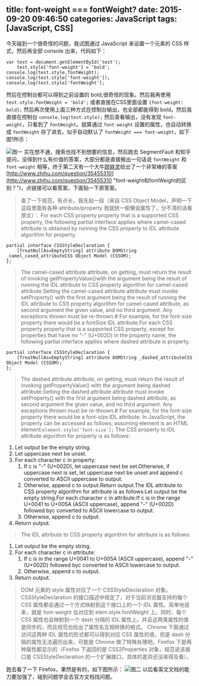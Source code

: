 title: font-weight === fontWeight?
date: 2015-09-20 09:46:50
categories: JavaScript
tags: [JavaScript, CSS]
---
今天碰到一个很奇怪的问题，我试图通过 JavaScript 来设置一个元素的 CSS 样式，然后再全部 console 出来，代码如下：
```
var test = document.getElementById('test');
    test.style['font-weight'] = 'bold';
console.log(test.style.fontWeight);
console.log(test.style['font-weight']);
console.log(test.style['fontWeight'];
```
然后在控制台都可以得到之前设置的 bold,很奇怪的现象。然后我再使用 `test.style.fontWeight = 'bold';` 或者直接在CSS里面设置 `{font-weight: bold};` 然后再次使用上面三种方式在控制台输出，也全部都能得到 bold。然后我直接在控制台 `console.log(test.style);` 然后查看输出，没有发现 `font-weight`，只看到了 `fontWeight`。就算通过 `font-weight` 设置的属性，也自动转换成 `fontWeight` 存了进去，似乎自动默认了 `fontWeight === font-weight`，如下图1所示：
<!-- more -->
![图一](http://7xlczk.com5.z0.glb.clouddn.com/image/2015-09-20-1.png)
实在想不通，搜索也找不到想要的信息，然后跑去 SegmentFault 和知乎提问，没得到什么有价值的答案，大部分都是直接搬出一句话说 `fontWeight` 和 `font-weight` 相等，终于第二天有一个大牛[顾轶灵](http://www.zhihu.com/people/justineo "知乎")给出了一个非常棒的答案[http://www.zhihu.com/question/35455310](http://www.zhihu.com/question/35455310 "font-weight和fontWeight的区别？")，点链接可以看答案，下面贴一下原答案。
>查了一下规范，有点长，我先贴一段（来自 CSS Object Model，声明一下这段里面有各种 attribute/property 我就统一偷懒说属性了，分不清的话看原文）：
For each CSS property property that is a supported CSS property, the following partial interface applies where camel-cased attribute is obtained by running the CSS property to IDL attribute algorithm for property.
```
partial interface CSSStyleDeclaration {
    [TreatNullAs=EmptyString] attribute DOMString _camel_cased_attributeCSS Object Model (CSSOM);
};
```
>The camel-cased attribute attribute, on getting, must return the result of invoking getPropertyValue()with the argument being the result of running the IDL attribute to CSS property algorithm for camel-cased attribute.Setting the camel-cased attribute attribute must invoke setProperty() with the first argument being the result of running the IDL attribute to CSS property algorithm for camel-cased attribute, as second argument the given value, and no third argument. Any exceptions thrown must be re-thrown.# For example, for the font-size property there would be a fontSize IDL attribute.For each CSS property property that is a supported CSS property, except for properties that have no "-" (U+002D) in the property name, the following partial interface applies where dashed attribute is property.
```
partial interface CSSStyleDeclaration {
    [TreatNullAs=EmptyString] attribute DOMString _dashed_attributeCSS Object Model (CSSOM);
};
```
>The dashed attribute attribute, on getting, must return the result of invoking getPropertyValue() with the argument being dashed attribute.Setting the dashed attribute attribute must invoke setProperty() with the first argument being dashed attribute, as second argument the given value, and no third argument. Any exceptions thrown must be re-thrown.# For example, for the font-size property there would be a font-size IDL attribute. In JavaScript, the property can be accessed as follows, assuming element is an HTML element:`element.style['font-size'];`
The CSS property to IDL attribute algorithm for property is as follows:
1. Let output be the empty string.
2. Let uppercase next be unset.
3. For each character c in property:
    1. If c is "-" (U+002D), let uppercase next be set.Otherwise, if uppercase next is set, let uppercase next be unset and append c converted to ASCII uppercase to output.
    2. Otherwise, append c to output.Return output.The IDL attribute to CSS property algorithm for attribute is as follows:Let output be the empty string.For each character c in attribute:If c is in the range U+0041 to U+005A (ASCII uppercase), append "-" (U+002D) followed byc converted to ASCII lowercase to output.
    3. Otherwise, append c to output.
4. Return output.

>The IDL attribute to CSS property algorithm for attribute is as follows:
1. Let output be the empty string.
2. For each character c in attribute:
    1. If c is in the range U+0041 to U+005A (ASCII uppercase), append "-" (U+002D) followed byc converted to ASCII lowercase to output.
    2. Otherwise, append c to output.
3. Return output.

>DOM 元素的 style 属性对应了一个 CSSStyleDeclaration 对象。CSSStyleDeclaration 的接口描述中规定了，对于当前浏览器支持的每个 CSS 属性都会通过一个方式映射到这个接口上的一个 IDL 属性。简单地说来，就是 font-weight 会对应到 elem.style.fontWeight 上。同时，每个 CSS 属性也会映射到一个 dash 分隔的 IDL 属性上。并且这两类属性的值是同步的，而且规范也给出了属性名互相转换的格式。
Chrome 下面通过访问这两种 IDL 属性的形式都可以得到对应 CSS 属性的值，但是 dash 分隔的属性无法遍历出来，可能是 Chrome 做了特殊处理吧。Firefox 下是两种属性都显示的（Firefox 下返回的是 CSS2Properties 对象，规范说该接口是 CSSStyleDeclaration 的一个扩展接口，具体的差异还没来得及看）。

跑去看了一下 Firefox，果然是有的，如下图所示：
![图二](http://7xlczk.com5.z0.glb.clouddn.com/image/2015-09-20-2.png)
以后看英文文档的能力要加强了，碰到问题学会去官方文档找问题。
